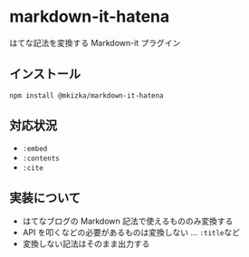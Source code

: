 # markdown-it-hatena

はてな記法を変換する Markdown-it プラグイン

## インストール

```
npm install @mkizka/markdown-it-hatena
```

## 対応状況

- `:embed`
- `:contents`
- `:cite`

## 実装について

- はてなブログの Markdown 記法で使えるもののみ変換する
- API を叩くなどの必要があるものは変換しない ... `:title`など
- 変換しない記法はそのまま出力する
